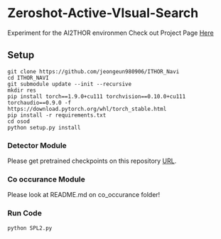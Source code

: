 # Zeroshot-Active-VIsual-Search
Experiment for the AI2THOR environmen
Check out Project Page [Here](https://jeongeun980906.github.io/Zeroshot-Active-VIsual-Search/)

## Setup
```
git clone https://github.com/jeongeun980906/ITHOR_Navi
cd ITHOR_NAVI
git submodule update --init --recursive
mkdir res
pip install torch==1.9.0+cu111 torchvision==0.10.0+cu111 torchaudio==0.9.0 -f https://download.pytorch.org/whl/torch_stable.html
pip install -r requirements.txt
cd osod
python setup.py install
```

### Detector Module

Please get pretrained checkpoints on this repository [URL](https://github.com/jeongeun980906/Open-Set-Object-Detection).

### Co occurance Module
Please look at README.md on co_occurance folder! 

### Run Code
```
python SPL2.py
```
